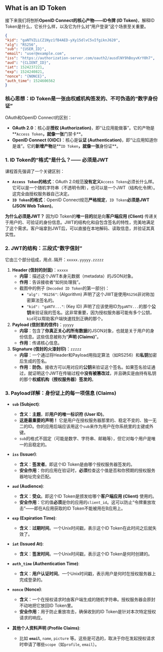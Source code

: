 ## What is an ID Token

接下来我们将刨析**OpenID Connect的核心产物——ID令牌 (ID Token)**，解释ID Token是什么，它长什么样，以及它为什么对“用户登录”这个场景至关重要。

```json
{
"kid": "gaNTVZLLCZ1Nyz1fB4AED-yXy15dlvC5vIfgiknJ620",
"alg": "RS256",
"sub": "{USER_ID}",
"email": "user@example.com",
"iss": "https://authorization-server.com/oauth2/ausdlNY9hBoyvKrY0h7",
"aud": "{CLIENT_ID}",
"iat": 1524237221,
"exp": 1524240821,
"nonce": "{NONCE}",
"auth_time": 1524606562
}
```

### 核心思想：ID Token是一张由权威机构签发的、不可伪造的“数字身份证”

OAuth和OpenID Connect的区别：

- **OAuth 2.0**：核心是**授权 (Authorization)**，即“让应用能做事”。它的产物是**`Access Token`**，就像一张**门禁卡**。
- **OpenID Connect (OIDC)**：核心是**认证 (Authentication)**，即“让应用知道你是谁”。它的**新增产物**是**`ID Token`**，就像一张**身份证**。

### 1. ID Token的“格式”是什么？—— 必须是JWT

课程首先强调了一个关键区别：

- **`Access Token`的格式**：OAuth 2.0规范**没有定义**`Access Token`必须长什么样。它可以是一个随机字符串（不透明令牌），也可以是一个JWT（结构化令牌）。这完全由授权服务器自己决定。
- **`ID Token`的格式**：OpenID Connect规范**严格规定**，`ID Token`**必须是JWT (JSON Web Token)**。

**为什么必须是JWT？**
因为ID Token的**唯一目的**就是向**客户端应用 (Client)** 传递关于用户的、可验证的身份信息。JWT的结构化和自包含签名的特性，完美地满足了这个需求。客户端拿到JWT后，可以直接在本地解码、读取信息，并验证其真实性。

### 2. JWT的结构：三段式“数字信封”

它由三个部分组成，用点`.`隔开：`xxxxx.yyyyy.zzzzz`

1. **Header (信封的封面)**：`xxxxx`
   - **内容**：描述这个JWT本身元数据（metadata）的JSON对象。
   - **作用**：告诉接收者“如何处理我”。
   - 截图中的例子 (`Decoded ID Token`的第一部分)：
     - `"alg": "RS256"`: (Algorithm) 声明了这个JWT是使用`RS256`非对称加密算法签名的。
     - `"kid": "gaNTV..."`: (Key ID) 声明了应该使用ID为`gaNTV...`的那个**公钥**来验证我的签名。这非常重要，因为授权服务器可能有多个公钥，`kid`可以帮助客户端快速找到正确的那个。
2. **Payload (信封里的信件)**：`yyyyy`
   - **内容**：包含了**你真正关心的所有数据**的JSON对象，也就是关于用户的身份信息。这些信息被称为“**声明 (Claims)**”。
   - **作用**：传递核心信息。
3. **Signature (信封的火漆封印)**：`zzzzz`
   - **内容**：一个通过将Header和Payload用指定算法（如RS256）和**私钥**加密后生成的签名。
   - **作用**：**防伪**。接收方可以用对应的**公钥**来验证这个签名。如果签名验证通过，就证明这个JWT在传输过程中**没有被篡改过**，并且确实是由持有私钥的那个**权威机构（授权服务器）签发的**。

### 3. Payload详解：身份证上的每一项信息 (Claims)

- **`sub` (Subject)**:
  - **含义**：**主题**，即**用户的唯一标识符 (User ID)**。
  - **这是最重要的声明！** 它是用户在授权服务器那里的、稳定不变的、独一无二的ID。你的应用后端应该用这个`sub`来作为用户在你系统里的主键或外键。
  - `sub`的格式不固定（可能是数字、字符串、邮箱等），但它对每个用户是唯一的且稳定的。

- **`iss` (Issuer)**:
  - **含义**：**签发者**。即这个ID Token是由哪个授权服务器签发的。
  - **安全作用**：你的应用在验证时，**必须**检查这个值是否和你预期的授权服务器地址完全匹配。
- **`aud` (Audience)**:
  - **含义**：**受众**。即这个ID Token是颁发给哪个**客户端应用 (Client)** 使用的。
  - **安全作用**：它的值**必须**是你的应用的`client_id`。这可以防止“令牌重放攻击”——即在A应用获取的ID Token不能被用在B应用上。
- **`exp` (Expiration Time)**:
  - **含义**：**过期时间**。一个Unix时间戳，表示这个ID Token在此时间之后就失效了。
- **`iat` (Issued At)**:
  - **含义**：**签发时间**。一个Unix时间戳，表示这个ID Token是何时创建的。
- **`auth_time` (Authentication Time)**:
  - **含义**：**用户认证时间**。一个Unix时间戳，表示用户是何时在授权服务器上完成登录的。
- **`nonce` (Nonce)**:
  - **含义**：一个在授权请求时由客户端生成的随机字符串。授权服务器会原封不动地把它放回ID Token里。
  - **安全作用**：用于防止重放攻击，确保收到的ID Token是针对本次特定授权请求的响应。
- **其他个人资料声明 (Profile Claims)**:
  - 比如 **`email`**, `name`, `picture` 等。这些是可选的，取决于你在发起授权请求时申请了哪些`scope`（如`profile`, `email`）。